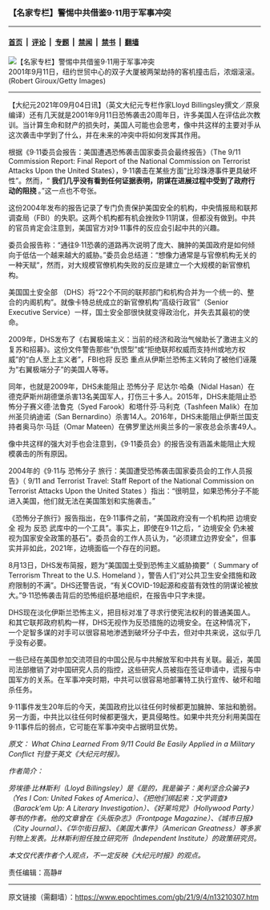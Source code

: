### 【名家专栏】警惕中共借鉴9‧11用于军事冲突

---

#### [首页](../../../..?n13210307) &nbsp;|&nbsp; [评论](../../../../../epoch-comment?n13210307) &nbsp;|&nbsp; [专题](../../../../../epoch-special?n13210307) &nbsp;|&nbsp; [禁闻](../../../../../epoch-news?n13210307) &nbsp;|&nbsp; [禁书](../../../../../books?n13210307) &nbsp;|&nbsp; [翻墙](https://github.com/gfw-breaker/nogfw/blob/master/README.md?n13210307)


<div><img alt="【名家专栏】警惕中共借鉴9‧11用于军事冲突" class="attachment-djy_600_400 size-djy_600_400 wp-post-image" src="https://i.epochtimes.com/assets/uploads/2021/09/id13210313-9-11-attack-1200x836-600x400.jpg"/>
<div class="caption">
 2001年9月11日，纽约世贸中心的双子大厦被两架劫持的客机撞击后，浓烟滚滚。(Robert Giroux/Getty Images)
</div></div><hr/><div class="post_content" id="artbody" itemprop="articleBody">
 <!-- article content begin -->
 <p>
  【大纪元2021年09月04日讯】（英文大纪元专栏作家Lloyd Billingsley撰文／原泉编译）还有几天就是2001年9月11日恐怖袭击20周年日，许多美国人在评估此次教训。当计算生命和财产的损失时，美国人可能也会思考，像中共这样的主要对手从这次袭击中学到了什么，并在未来的冲突中将如何发挥其作用。
 </p>
 <p>
  根据《9‧11委员会报告：美国遭遇恐怖袭击国家委员会最终报告》（The 9/11 Commission Report: Final Report of the National Commission on Terrorist Attacks Upon the United States），9‧11袭击在某些方面“比珍珠港事件更具破坏性”。然而，“
  <strong>
   我们几乎没有看到任何证据表明，阴谋在进展过程中受到了政府行动的阻挠
  </strong>
  。”这一点也不夸张。
 </p>
 <p>
  这份2004年发布的报告记录了专门负责保护美国安全的机构，中央情报局和联邦调查局（FBI）的失职。这两个机构都有机会挫败9‧11阴谋，但都没有做到。中共的官员肯定会注意到，美国官方对9‧11事件的反应会引起中共的兴趣。
 </p>
 <p>
  委员会报告称：“通往9‧11恐袭的道路再次说明了庞大、臃肿的美国政府是如何倾向于低估一个越来越大的威胁。”委员会总结道：“想像力通常是与官僚机构无关的一种天赋”，然而，对大规模官僚机构失败的反应是建立一个大规模的新官僚机构。
 </p>
 <p>
  <ok href="https://www.epochtimes.com/gb/tag/%E7%BE%8E%E5%9B%BD%E5%9B%BD%E5%9C%9F%E5%AE%89%E5%85%A8%E9%83%A8.html">
   美国国土安全部
  </ok>
  （DHS）将“22个不同的联邦部门和机构合并为一个统一的、整合的内阁机构”。就像卡特总统成立的新官僚机构“高级行政官”（Senior Executive Service）一样，国土安全部很快就变得政治化，并失去其最初的使命。
 </p>
 <p>
  2009年，DHS发布了《右翼极端主义：当前的经济和政治气候助长了激进主义的复苏和招募》。这份文件警告那些“仇恨型”或“拒绝联邦权威而支持州或地方权威”的“白人至上主义者”，FBI也将
  <ok href="https://www.epochtimes.com/gb/tag/%E5%8F%8D%E6%81%90.html">
   反恐
  </ok>
  重点从伊斯兰恐怖主义转向了被他们诬蔑为“右翼极端分子”的美国人等等。
 </p>
 <p>
  同年，也就是2009年，DHS未能阻止
  <ok href="https://www.epochtimes.com/gb/tag/%E6%81%90%E6%80%96%E5%88%86%E5%AD%90.html">
   恐怖分子
  </ok>
  尼达尔‧哈桑（Nidal Hasan）在德克萨斯州胡德堡杀害13名美国军人，打伤三十多人。2015年，DHS未能阻止恐怖分子赛义德‧法鲁克（Syed Farook）和塔什芬‧马利克（Tashfeen Malik）在加州圣贝纳迪诺（San Bernardino）杀害14人。2016年，DHS未能阻止伊斯兰国支持者奥马尔‧马廷（Omar Mateen）在佛罗里达州奥兰多的一家夜总会杀害49人。
 </p>
 <p>
  像中共这样的强大对手也会注意到，《9‧11委员会》的报告没有涵盖未能阻止大规模袭击的所有原因。
 </p>
 <p>
  2004年的《9‧11与
  <ok href="https://www.epochtimes.com/gb/tag/%E6%81%90%E6%80%96%E5%88%86%E5%AD%90.html">
   恐怖分子
  </ok>
  旅行：美国遭受恐怖袭击国家委员会的工作人员报告》（
  <ok href="https://govinfo.library.unt.edu/911/staff_statements/911_TerrTrav_Monograph.pdf" rel="noopener noreferrer" target="_blank">
   9/11 and Terrorist Travel: Staff Report of the National Commission on Terrorist Attacks Upon the United States
  </ok>
  ）指出：“很明显，如果恐怖分子不能进入美国，他们就无法在美国策划和实施袭击。”
 </p>
 <p>
  《恐怖分子旅行》报告指出，在9‧11事件之前，“美国政府没有一个机构把
  <ok href="https://www.epochtimes.com/gb/tag/%E8%BE%B9%E5%A2%83%E5%AE%89%E5%85%A8.html">
   边境安全
  </ok>
  视为
  <ok href="https://www.epochtimes.com/gb/tag/%E5%8F%8D%E6%81%90.html">
   反恐
  </ok>
  武库中的一个工具”。事实上，即使在9‧11之后，“
  <ok href="https://www.epochtimes.com/gb/tag/%E8%BE%B9%E5%A2%83%E5%AE%89%E5%85%A8.html">
   边境安全
  </ok>
  仍未被视为国家安全政策的基石”。委员会的工作人员认为，“必须建立边界安全”，但事实并非如此，2021年，边境面临一个存在的问题。
 </p>
 <p>
  8月13日，DHS发布简报，题为“美国国土受到恐怖主义威胁摘要”（
  <ok href="https://www.dhs.gov/ntas/advisory/national-terrorism-advisory-system-bulletin-august-13-2021" rel="noopener noreferrer" target="_blank">
   Summary of Terrorism Threat to the U.S. Homeland
  </ok>
  ），警告人们“对公共卫生安全措施和政府限制的不满”。DHS还警告说，“有关COVID-19起源和疫苗有效性的阴谋论被放大。”9‧11恐怖袭击背后的恐怖组织基地组织，在报告中只字未提。
 </p>
 <p>
  DHS现在淡化伊斯兰恐怖主义，把目标对准了寻求行使宪法权利的普通美国人。和其它联邦政府机构一样，DHS无视作为反恐措施的边境安全。在这种情况下，一个足智多谋的对手可以很容易地渗透到破坏分子中去，但对中共来说，这似乎几乎没有必要。
 </p>
 <p>
  一些已经在美国参加交流项目的中国公民与中共解放军和中共有关联。最近，美国司法部撤销了对中国研究人员的指控，这些研究人员被指在签证申请中，谎报与中国军方的关系。在军事冲突时期，中共可以很容易地部署特工执行宣传、破坏和暗杀任务。
 </p>
 <p>
  9‧11事件发生20年后的今天，美国政府比以往任何时候都更加臃肿、笨拙和脆弱。另一方面，中共比以往任何时候都更强大，更具侵略性。如果中共充分利用美国在9‧11事件后的弱点，它可能在军事冲突中占据明显优势。
 </p>
 <p>
  <em>
   原文：
   <ok href="https://www.theepochtimes.com/what-china-learned-from-9-11-could-be-easily-applied-in-a-military-conflict_3966682.html">
    What China Learned From 9/11 Could Be Easily Applied in a Military Conflict
   </ok>
   刊登于英文《大纪元时报》。
  </em>
 </p>
 <p>
  <em>
   作者简介：
  </em>
 </p>
 <p>
  <em>
   劳埃德‧比林斯利（Lloyd Billingsley）是《是的，我是骗子：美利坚合众骗子》（Yes I Con: United Fakes of America）、《把他们绑起来：文学调查》（Barack’em Up: A Literary Investigation）、《好莱坞党》（Hollywood Party）等书的作者。他的文章曾在《头版杂志》（Frontpage Magazine）、《城市日报》（City Journal）、《华尔街日报》、《美国大事件》（American Greatness）等多家刊物上发表。比林斯利担任独立研究所（Independent Institute）的政策研究员。
  </em>
 </p>
 <p>
  <em>
   本文仅代表作者个人观点，不一定反映《大纪元时报》的观点。
  </em>
 </p>
 <p>
  责任编辑：高静#
 </p>
 <!-- article content end -->
 <div id="below_article_ad">
 </div>
</div>


---

原文链接（需翻墙）：https://www.epochtimes.com/gb/21/9/4/n13210307.htm